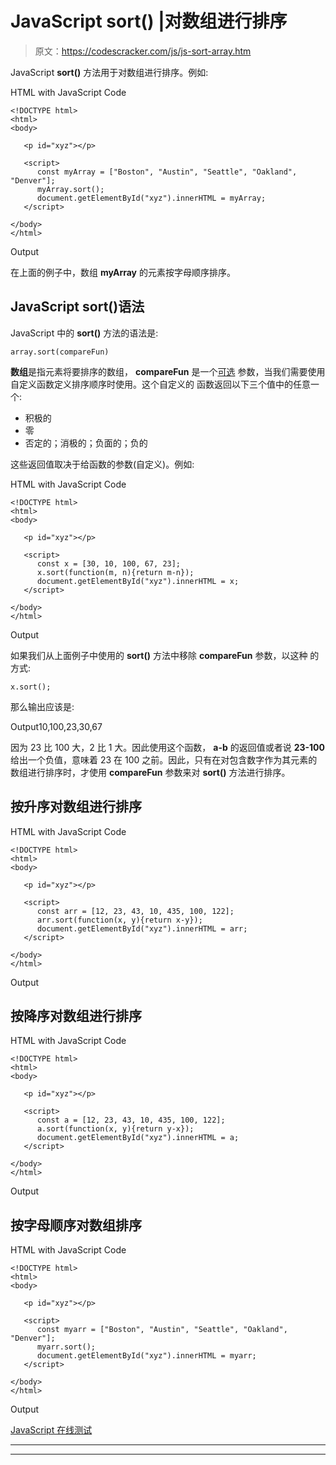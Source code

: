 # JavaScript sort() |对数组进行排序

> 原文：<https://codescracker.com/js/js-sort-array.htm>

JavaScript **sort()** 方法用于对数组进行排序。例如:

HTML with JavaScript Code

```
<!DOCTYPE html>
<html>
<body>

   <p id="xyz"></p>

   <script>
      const myArray = ["Boston", "Austin", "Seattle", "Oakland", "Denver"];
      myArray.sort();
      document.getElementById("xyz").innerHTML = myArray;
   </script>

</body>
</html>
```

Output

在上面的例子中，数组 **myArray** 的元素按字母顺序排序。

## JavaScript sort()语法

JavaScript 中的 **sort()** 方法的语法是:

```
array.sort(compareFun)
```

**数组**是指元素将要排序的数组， **compareFun** 是一个<u>可选</u> 参数，当我们需要使用自定义函数定义排序顺序时使用。这个自定义的 函数返回以下三个值中的任意一个:

*   积极的
*   零
*   否定的；消极的；负面的；负的

这些返回值取决于给函数的参数(自定义)。例如:

HTML with JavaScript Code

```
<!DOCTYPE html>
<html>
<body>

   <p id="xyz"></p>

   <script>
      const x = [30, 10, 100, 67, 23];
      x.sort(function(m, n){return m-n});
      document.getElementById("xyz").innerHTML = x;
   </script>

</body>
</html>
```

Output

如果我们从上面例子中使用的 **sort()** 方法中移除 **compareFun** 参数，以这种 的方式:

```
x.sort();
```

那么输出应该是:

Output10,100,23,30,67

因为 23 比 100 大，2 比 1 大。因此使用这个函数， **a-b** 的返回值或者说 **23-100** 给出一个负值，意味着 23 在 100 之前。因此，只有在对包含数字作为其元素的数组进行排序时，才使用 **compareFun** 参数来对 **sort()** 方法进行排序。

## 按升序对数组进行排序

HTML with JavaScript Code

```
<!DOCTYPE html>
<html>
<body>

   <p id="xyz"></p>

   <script>
      const arr = [12, 23, 43, 10, 435, 100, 122];
      arr.sort(function(x, y){return x-y});
      document.getElementById("xyz").innerHTML = arr;
   </script>

</body>
</html>
```

Output

## 按降序对数组进行排序

HTML with JavaScript Code

```
<!DOCTYPE html>
<html>
<body>

   <p id="xyz"></p>

   <script>
      const a = [12, 23, 43, 10, 435, 100, 122];
      a.sort(function(x, y){return y-x});
      document.getElementById("xyz").innerHTML = a;
   </script>

</body>
</html>
```

Output

## 按字母顺序对数组排序

HTML with JavaScript Code

```
<!DOCTYPE html>
<html>
<body>

   <p id="xyz"></p>

   <script>
      const myarr = ["Boston", "Austin", "Seattle", "Oakland", "Denver"];
      myarr.sort();
      document.getElementById("xyz").innerHTML = myarr;
   </script>

</body>
</html>
```

Output

[JavaScript 在线测试](/exam/showtest.php?subid=6)

* * *

* * *